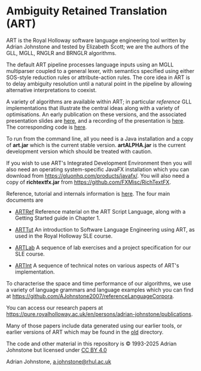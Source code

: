 # Ambiguity Retained Translation (ART)

ART is the Royal Holloway software language engineering tool written by Adrian Johnstone and tested by Elizabeth Scott; we are the authors of the GLL, MGLL, RNGLR and BRNGLR algorithms.

The default ART pipeline processes language inputs using an MGLL multiparser coupled to a general lexer, with semantics specified using either SOS-style reduction rules or attribute-action rules. The core idea in ART is to delay ambiguity resolution until a natural point in the pipeline by allowing alternative interpretations to coexist.

A variety of algorithms are available within ART; in particular *reference* GLL implementations that illustrate the central ideas along with a variety of optimisations. An early publication on these versions, and the associated presentation slides are [here](https://github.com/AJohnstone2007/ART/tree/main/doc/referenceImplementations), and a recording of the presentation is [here](https://www.youtube.com/watch?v=lwNhOL4eV2U). The corresponding code is [here](https://github.com/AJohnstone2007/ART/tree/main/src/uk/ac/rhul/cs/csle/art/cfg/gll).

To run from the command line, all you need is a Java installation and a copy of **art.jar** which is the current stable version. **artALPHA.jar** is the current development version which should be treated with caution. 

If you wish to use ART's Integrated Development Environment then you will also need an operating system-specific JavaFX installation which you can download from https://gluonhq.com/products/javafx/. You will also need a copy of **richtextfx.jar** from https://github.com/FXMisc/RichTextFX.

Reference, tutorial and internals information is [here](https://github.com/AJohnstone2007/ART/tree/main/doc). The four main documents are

* [ARTRef](https://github.com/AJohnstone2007/ART/blob/main/doc/artRef.pdf)
Reference material on the ART Script Language, along with a Getting Started guide in Chapter 1.

* [ARTTut](https://github.com/AJohnstone2007/ART/blob/main/doc/artTut.pdf)
An introduction to Software Language Engineering using ART, as used in the Royal Holloway SLE course.

* [ARTLab](https://github.com/AJohnstone2007/ART/blob/main/doc/artLab.pdf)
A sequence of lab exercises and a project specification for our SLE course.

* [ARTInt](https://github.com/AJohnstone2007/ART/blob/main/doc/artInt.pdf)
A sequence of technical notes on various aspects of ART's implementation.

To characterise the space and time performance of our algorithms, we use a variety of language grammars and language examples which you can find at https://github.com/AJohnstone2007/referenceLanguageCorpora.

You can access our research papers at https://pure.royalholloway.ac.uk/en/persons/adrian-johnstone/publications.

Many of those papers include data generated using our earlier tools, or earlier versions of ART which may be found in the [old](https://github.com/AJohnstone2007/ART/tree/main/old) directory.

The code and other material in this repository is &copy; 1993-2025 Adrian Johnstone but licensed under [CC BY 4.0](https://creativecommons.org/licenses/by/4.0/)

Adrian Johnstone, a.johnstone@rhul.ac.uk
